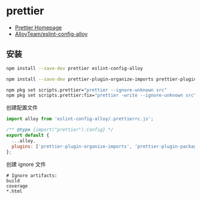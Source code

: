 # prettier

- [Prettier Homepage](https://prettier.io/)
- [AlloyTeam/eslint-config-alloy](https://github.com/AlloyTeam/eslint-config-alloy)

## 安装

```bash npm2yarn
npm install --save-dev prettier eslint-config-alloy
```

```bash npm2yarn
npm install --save-dev prettier-plugin-organize-imports prettier-plugin-packagejson prettier-plugin-tailwindcss
```

```bash
npm pkg set scripts.prettier="prettier --ignore-unknown src"
npm pkg set scripts.prettier:fix="prettier -write --ignore-unknown src"
```

创建配置文件

```js title='prettier.config.js'
import alloy from 'eslint-config-alloy/.prettierrc.js';

/** @type {import("prettier").Config} */
export default {
  ...alloy,
  plugins: ['prettier-plugin-organize-imports', 'prettier-plugin-packagejson', 'prettier-plugin-tailwindcss'],
};
```

创建 ignore 文件

```ignore title='.prettierignore'
# Ignore artifacts:
build
coverage
*.html
```
